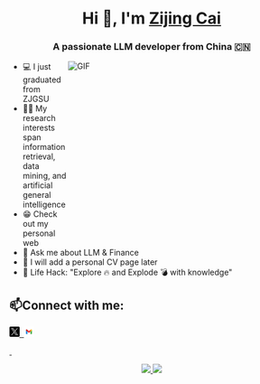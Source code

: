 <h1 align="center">Hi 👋, I'm <a href="https://aaronzijingcai.github.io/" target="blank">Zijing Cai</a></h1>

<h3 align="center">A passionate LLM developer from China 🇨🇳</h3>

<img align="right" top="500" height="300" width="400" alt="GIF" src="https://media.giphy.com/media/SWoSkN6DxTszqIKEqv/giphy.gif">
</a>

- 💻 I just graduated from ZJGSU
- 👨‍💻 My research interests span information retrieval, data mining, and artificial general intelligence
- 😁 Check out my personal web
- 💬 Ask me about LLM & Finance
- 📄 I will add a personal CV page later
- 🎯 Life Hack: "Explore 🔥 and Explode 💣 with knowledge"

## 📫Connect with me:

<p align="left">
    <a href="https://x.com/Zijing_Cai_"> <img src="pic/twitter.png" width="3.5%"/>&nbsp;
    <a href="aaron.zijingcai@gmail.com"> <img src="pic/google.png" width="3.5%"/>
</p>&nbsp;

<p align="center">
   <a href="https://github.com/Aaronzijingcai">
      <img height="165em" src="https://github-readme-stats.vercel.app/api?username=Aaronzijingcai&theme=buefy&show_icons=true" />
   </a>
   <a href="https://github.com/Aaronzijingcai">
      <img height="165em" src="https://github-readme-stats.vercel.app/api/top-langs/?username=Aaronzijingcai&theme=buefy&layout=compact" />
   </a>
</p>

